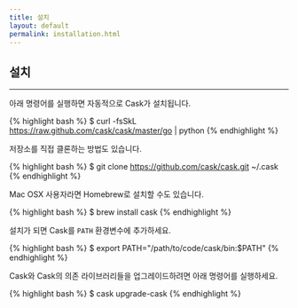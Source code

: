 ```yaml
---
title: 설치
layout: default
permalink: installation.html
---
```


## 설치

---

아래 명령어를 실행하면 자동적으로 Cask가 설치됩니다.

{% highlight bash %}
$ curl -fsSkL https://raw.github.com/cask/cask/master/go | python
{% endhighlight %}

저장소를 직접 클론하는 방법도 있습니다.

{% highlight bash %}
$ git clone https://github.com/cask/cask.git ~/.cask
{% endhighlight %}

Mac OSX 사용자라면 Homebrew로 설치할 수도 있습니다.

{% highlight bash %}
$ brew install cask
{% endhighlight %}

설치가 되면 Cask를 `PATH` 환경변수에 추가하세요.

{% highlight bash %}
$ export PATH="/path/to/code/cask/bin:$PATH"
{% endhighlight %}

Cask와 Cask의 의존 라이브러리들을 업그레이드하려면 아래 명령어를 실행하세요.

{% highlight bash %}
$ cask upgrade-cask
{% endhighlight %}
